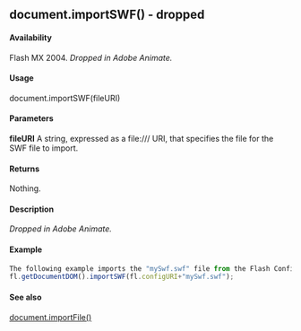 ## document.importSWF() - dropped

#### Availability

Flash MX 2004. *Dropped in Adobe Animate.*

#### Usage

document.importSWF(fileURI)

#### Parameters

**fileURI** A string, expressed as a file:/// URI, that specifies the file for the SWF file to import.

#### Returns

Nothing.

#### Description

*Dropped in Adobe Animate.*

#### Example

```javascript
The following example imports the "mySwf.swf" file from the Flash Configuration folder:
fl.getDocumentDOM().importSWF(fl.configURI+"mySwf.swf");

```
#### See also

[document.importFile()](#!wielmic/developers-animatesdk-docs/test/Document_object/docume93.md)
